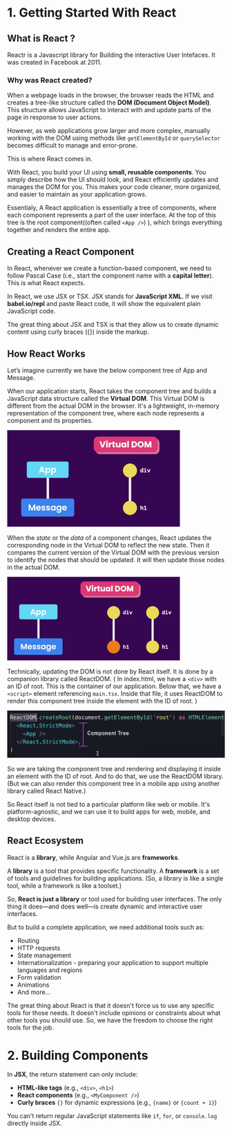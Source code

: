 # 1. Getting Started With React

## What is React ?

Reactr is a Javascript library for Building the interactive User Intefaces. It was created in Facebook at 2011.

### Why was React created?

When a webpage loads in the browser, the browser reads the HTML and creates a tree-like structure called the **DOM (Document Object Model)**. This structure allows JavaScript to interact with and update parts of the page in response to user actions.

However, as web applications grow larger and more complex, manually working with the DOM using methods like `getElementById` or `querySelector` becomes difficult to manage and error-prone.

This is where React comes in.

With React, you build your UI using **small, reusable components**. You simply describe how the UI should look, and React efficiently updates and manages the DOM for you. This makes your code cleaner, more organized, and easier to maintain as your application grows.

Essentialy, A React application is essentially a tree of components, where each component represents a part of the user interface. At the top of this tree is the root component((often called `<App />`) ), which brings everything together and renders the entire app.

## Creating a React Component

In React, whenever we create a function-based component, we need to follow Pascal Case (i.e., start the component name with a **capital letter**). This is what React expects.

In React, we use JSX or TSX. JSX stands for **JavaScript XML**. If we visit **babel.io/repl** and paste React code, it will show the equivalent plain JavaScript code.

The great thing about JSX and TSX is that they allow us to create dynamic content using curly braces ({}) inside the markup.

## How React Works

Let’s imagine currently we have the below component tree of App and Message.

When our application starts, React takes the component tree and builds a JavaScript data structure called the **Virtual DOM**. This Virtual DOM is different from the actual DOM in the browser. It's a lightweight, in-memory representation of the component tree, where each node represents a component and its properties.

<img src="./images/image-1.png" width="400">

When the _state_ or the _data_ of a component changes, React updates the corresponding node in the Virtual DOM to reflect the new state. Then it compares the current version of the Virtual DOM with the previous version to identify the nodes that should be updated. It will then update those nodes in the actual DOM.

<img src="./images/image-2.png" width="400">

Technically, updating the DOM is not done by React itself. It is done by a companion library called ReactDOM. ( In index.html, we have a `<div>` with an ID of root. This is the container of our application. Below that, we have a `<script>` element referencing `main.tsx`. Inside that file, it uses ReactDOM to render this component tree inside the element with the ID of root. )

<img src="./images/image-3.jpg" width="700">

So we are taking the component tree and rendering and displaying it inside an element with the ID of root. And to do that, we use the ReactDOM library. (But we can also render this component tree in a mobile app using another library called React Native.)

So React itself is not tied to a particular platform like web or mobile. It's platform-agnostic, and we can use it to build apps for web, mobile, and desktop devices.

## React Ecosystem

React is a **library**, while Angular and Vue.js are **frameworks**.

A **library** is a tool that provides specific functionality. A **framework** is a set of tools and guidelines for building applications. (So, a library is like a single tool, while a framework is like a toolset.)

So, **React is just a library** or tool used for building user interfaces. The only thing it does—and does well—is create dynamic and interactive user interfaces.

But to build a complete application, we need additional tools such as:

- Routing
- HTTP requests
- State management
- Internationalization - preparing your application to support multiple languages and regions
- Form validation
- Animations
- And more...

The great thing about React is that it doesn't force us to use any specific tools for those needs. It doesn't include opinions or constraints about what other tools you should use. So, we have the freedom to choose the right tools for the job.

# 2. Building Components

In **JSX**, the return statement can only include:

- **HTML-like tags** (e.g., `<div>`, `<h1>`)
- **React components** (e.g., `<MyComponent />`)
- **Curly braces** `{}` for dynamic expressions (e.g., `{name}` or `{count + 1}`)

You can't return regular JavaScript statements like `if`, `for`, or `console.log` directly inside JSX.
